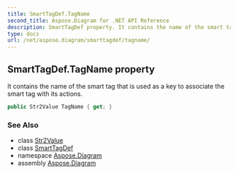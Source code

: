 ```yaml
---
title: SmartTagDef.TagName
second_title: Aspose.Diagram for .NET API Reference
description: SmartTagDef property. It contains the name of the smart tag that is used as a key to associate the smart tag with its actions
type: docs
url: /net/aspose.diagram/smarttagdef/tagname/
---
```

## SmartTagDef.TagName property

It contains the name of the smart tag that is used as a key to associate the smart tag with its actions.

```csharp
public Str2Value TagName { get; }
```

### See Also

* class [Str2Value](../../str2value/)
* class [SmartTagDef](../)
* namespace [Aspose.Diagram](../../smarttagdef/)
* assembly [Aspose.Diagram](../../../)


